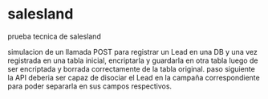 # salesland
prueba tecnica de salesland

simulacion de un llamada POST para registrar un Lead en una DB y una vez registrada en una tabla inicial, encriptarla y guardarla en otra tabla luego de ser encriptada y borrada correctamente de la tabla original.
paso siguiente la API deberia ser capaz de disociar el Lead en la campaña correspondiente para poder separarla en sus campos respectivos.
